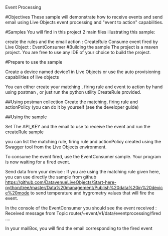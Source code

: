Event Processing

#Objectives These sample will demonstrate how to receive events and send email using Live Objects event processing and "event to action" capabilities.

#Samples You will find in this project 2 main files illustrating this sample:

create the rules and the email action : CreateRule
Consume event fired by Live Object : EventConsumer
#Building the sample The project is a maven project. You are free to use any IDE of your choice to build the project.

#Prepare to use the sample

Create a device named device1 in Live Objects or use the auto provisioning capabilities of live objects

You can either create your matching , firing rule and event to action by hand using postman , or just run the python utility CreateRule provided.

##Using postman collection Create the matching, firing rule and actionPolicy (you can do it by yourself (see the developer guide)

##Using the sample

Set The API_KEY and the email to use to receive the event and run the createRule sample

you can list the matching rule, firing rule and actionPolicy created using the Swagger tool from the Live Objects environment.

To consume the event fired, use the EventConsumer sample. Your program is now waiting for a fired event.

Send data from your device : If you are using the matching rule given here, you can use directly the sample from github https://github.com/DatavenueLiveObjects/Start-here-python/tree/master/Data%20management/Publish%20data%20in%20device%20mode to send temperature and hygrometry values that will fire the event.

In the console of the EventConsumer you should see the event received : Received message from Topic router/~event/v1/data/eventprocessing/fired ....

In your mailBox, you will find the email corresponding to the fired event
